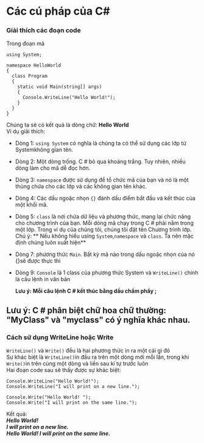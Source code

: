 # Các cú pháp của C#  
### Giải thích các đoạn code
Trong đoạn mã
```
using System;

namespace HelloWorld
{
  class Program
  {
    static void Main(string[] args)
    {
      Console.WriteLine("Hello World!");    
    }
  }
}
```  
Chúng ta sẽ có kết quả là dòng chữ: **Hello World**  
Ví dụ giải thích:  

- Dòng 1: `using System` có nghĩa là chúng ta có thể sử dụng các lớp từ Systemkhông gian tên.  

- Dòng 2: Một dòng trống. C # bỏ qua khoảng trắng. Tuy nhiên, nhiều dòng làm cho mã dễ đọc hơn.  

- Dòng 3: `namespace` được sử dụng để tổ chức mã của bạn và nó là một thùng chứa cho các lớp và các không gian tên khác.  

- Dòng 4: Các dấu ngoặc nhọn `{}` đánh dấu điểm bắt đầu và kết thúc của một khối mã.  

- Dòng 5: `class` là nơi chứa dữ liệu và phương thức, mang lại chức năng cho chương trình của bạn. Mỗi dòng mã chạy trong C # phải nằm trong một lớp. Trong ví dụ của chúng tôi, chúng tôi đặt tên Chương trình lớp.  
Chú ý: ** Nếu không hiểu using `System`,`namespace` và `class`. Ta nên mặc định chúng luôn xuất hiện**  
- Dòng 7: phương thức `Main`. Bất kỳ mã nào trong dấu ngoặc nhọn của nó {}sẽ được thực thi  
- Dòng 9: `Console` là 1 class của phương thức System và `WriteLine()` chính là câu lệnh in văn bản  

  **Lưu ý: Mỗi câu lệnh C # kết thúc bằng dấu chấm phẩy ;**  

**Lưu ý: C # phân biệt chữ hoa chữ thường: "MyClass" và "myclass" có ý nghĩa khác nhau.**  
---
### Cách sử dụng WriteLine hoặc Write  
`WriteLine()` và `Write()` đều là hai phương thức in ra một cái gì đó  
Sự khác biệt là `WriteLine()`in đầu ra trên một dòng mới mỗi lần, trong khi `Write()`in trên cùng một dòng và liền sau kí tự trước luôn  
Hai đoạn code sau sẽ thấy được sự khác biệt:  
```
Console.WriteLine("Hello World!");  
Console.WriteLine("I will print on a new line.");

Console.Write("Hello World! ");
Console.Write("I will print on the same line.");  
```
Kết quả:  
***Hello World!  
I will print on a new line.  
Hello World! I will print on the same line.***







